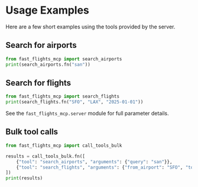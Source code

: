 # Usage Examples

Here are a few short examples using the tools provided by the server.

## Search for airports
```python
from fast_flights_mcp import search_airports
print(search_airports.fn("san"))
```

## Search for flights
```python
from fast_flights_mcp import search_flights
print(search_flights.fn("SFO", "LAX", "2025-01-01"))
```

See the `fast_flights_mcp.server` module for full parameter details.

## Bulk tool calls
```python
from fast_flights_mcp import call_tools_bulk

results = call_tools_bulk.fn([
    {"tool": "search_airports", "arguments": {"query": "san"}},
    {"tool": "search_flights", "arguments": {"from_airport": "SFO", "to_airport": "LAX", "date": "2025-01-01"}},
])
print(results)
```
